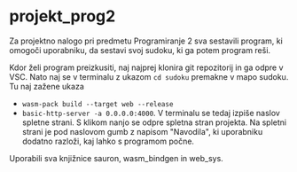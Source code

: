 # projekt_prog2
Za projektno nalogo pri predmetu Programiranje 2 sva sestavili program, ki omogoči uporabniku, da sestavi svoj sudoku, ki ga potem program reši. 

Kdor želi program preizkusiti, naj najprej klonira git repozitorij in ga odpre v VSC. Nato naj se v terminalu z ukazom `cd sudoku` premakne v mapo sudoku. Tu naj zažene ukaza
-  `wasm-pack build --target web --release`
- `basic-http-server -a 0.0.0.0:4000`.
V terminalu se tedaj izpiše naslov spletne strani. S klikom nanjo se odpre spletna stran projekta.
Na spletni strani je pod naslovom gumb z napisom "Navodila", ki uporabniku dodatno razloži, kaj lahko s programom počne. 

Uporabili sva knjižnice sauron, wasm_bindgen in web_sys.

